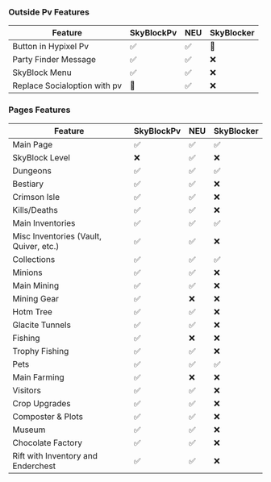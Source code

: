 ### Outside Pv Features

| Feature                      | SkyBlockPv | NEU | SkyBlocker |
|------------------------------|------------|-----|------------|
| Button in Hypixel Pv         | ✅          | ✅   | 🚧         |
| Party Finder Message         | ✅          | ✅   | ❌          |
| SkyBlock Menu                | ✅          | ✅   | ❌          |
| Replace Socialoption with pv | 🚧         | ✅   | ❌          |

### Pages Features

| Feature                                | SkyBlockPv | NEU | SkyBlocker |
|----------------------------------------|------------|-----|------------|
| Main Page                              | ✅          | ✅   | ✅          |
| SkyBlock Level                         | ❌          | ✅   | ❌          |
| Dungeons                               | ✅          | ✅   | ✅          |
| Bestiary                               | ✅          | ✅   | ❌          |
| Crimson Isle                           | ✅          | ✅   | ❌          |
| Kills/Deaths                           | ✅          | ✅   | ❌          |
| Main Inventories                       | ✅          | ✅   | ✅          |
| Misc Inventories (Vault, Quiver, etc.) | ✅          | ✅   | ❌          |
| Collections                            | ✅          | ✅   | ✅          |
| Minions                                | ✅          | ✅   | ❌          |
| Main Mining                            | ✅          | ✅   | ❌          |
| Mining Gear                            | ✅          | ❌   | ❌          |
| Hotm Tree                              | ✅          | ✅   | ❌          |
| Glacite Tunnels                        | ✅          | ✅   | ❌          |
| Fishing                                | ✅          | ❌   | ❌          |
| Trophy Fishing                         | ✅          | ✅   | ❌          |
| Pets                                   | ✅          | ✅   | ✅          |
| Main Farming                           | ✅          | ❌   | ❌          |
| Visitors                               | ✅          | ✅   | ❌          |
| Crop Upgrades                          | ✅          | ✅   | ❌          |
| Composter & Plots                      | ✅          | ✅   | ❌          |
| Museum                                 | ✅          | ✅   | ❌          |
| Chocolate Factory                      | ✅          | ✅   | ❌          |
| Rift with Inventory and Enderchest     | ✅          | ✅   | ❌          |
